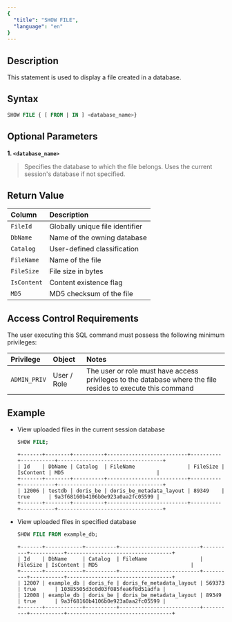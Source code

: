 ```yaml
---
{
  "title": "SHOW FILE",
  "language": "en"
}
---
```


## Description

This statement is used to display a file created in a database.

## Syntax

```sql
SHOW FILE { [ FROM | IN ] <database_name>}
```

## Optional Parameters

**1. `<database_name>`**

> Specifies the database to which the file belongs. Uses the current session's database if not specified.

## Return Value

| Column      | Description                     |
|:------------|:--------------------------------|
| `FileId`    | Globally unique file identifier |
| `DbName`    | Name of the owning database     |
| `Catalog`   | User-defined classification     |
| `FileName`  | Name of the file                |
| `FileSize`  | File size in bytes              |
| `IsContent` | Content existence flag          |
| `MD5`       | MD5 checksum of the file        |

## Access Control Requirements

The user executing this SQL command must possess the following minimum privileges:

| Privilege    | Object      | Notes                                                                                                       |
|:-------------|:------------|:------------------------------------------------------------------------------------------------------------|
| `ADMIN_PRIV` | User / Role | The user or role must have access privileges to the database where the file resides to execute this command |

## Example

- View uploaded files in the current session database

   ```sql
   SHOW FILE;
   ```
   ```text
   +-------+--------+----------+--------------------------+----------+-----------+----------------------------------+
   | Id    | DbName | Catalog  | FileName                 | FileSize | IsContent | MD5                              |
   +-------+--------+----------+--------------------------+----------+-----------+----------------------------------+
   | 12006 | testdb | doris_be | doris_be_metadata_layout | 89349    | true      | 9a3f68160b4106b0e923a0aa2fc05599 |
   +-------+--------+----------+--------------------------+----------+-----------+----------------------------------+
   ```

- View uploaded files in specified database

   ```sql
   SHOW FILE FROM example_db;
   ```
   ```text
   +-------+------------+----------+--------------------------+----------+-----------+----------------------------------+
   | Id    | DbName     | Catalog  | FileName                 | FileSize | IsContent | MD5                              |
   +-------+------------+----------+--------------------------+----------+-----------+----------------------------------+
   | 12007 | example_db | doris_fe | doris_fe_metadata_layout | 569373   | true      | 10385505d3c0d03f085fea6f8d51adfa |
   | 12008 | example_db | doris_be | doris_be_metadata_layout | 89349    | true      | 9a3f68160b4106b0e923a0aa2fc05599 |
   +-------+------------+----------+--------------------------+----------+-----------+----------------------------------+
   ```